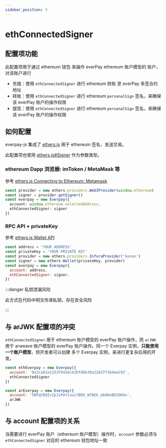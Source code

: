 ```yaml
---
sidebar_position: 3
---
```


# ethConnectedSigner

## 配置项功能

此配置项用于通过 ethereum 钱包 来操作 everPay ethereum 账户模型的 账户，对该账户进行

* 充值：使用 `ethConnectedSigner` 进行 ethereum 转账 至 everPay 多签合约地址
* 转账：使用 `ethConnectedSigner` 进行 ethereum `personalSign` 签名，来确保该 everPay 账户的操作权限
* 提现：使用 `ethConnectedSigner` 进行 ethereum `personalSign` 签名，来确保该 everPay 账户的操作权限

## 如何配置

everpay-js 集成了 [ethers.js](https://docs.ethers.io/v5/) 用于 ethereum 签名、发送交易。

此配置项也使用 [ethers.js#Signer](https://docs.ethers.io/v5/api/signer/#Signer) 作为参数类型。

### ethereum Dapp 浏览器: imToken / MetaMask 等

参考 [ethers.js Connecting to Ethereum: Metamask](https://docs.ethers.io/v5/getting-started/#getting-started--connecting)

```ts
const provider = new ethers.providers.Web3Provider(window.ethereum)
const signer = provider.getSigner()
const everpay = new Everpay({
  account: window.ethereum.selectedAddress,
  ethConnectedSigner: signer
})
```

### RPC API + privateKey

参考 [ethers.js Wallet API](https://docs.ethers.io/v5/api/signer/#Wallet)

```js
const address = 'YOUR ADDRESS'
const privateKey = 'YOUR PRIVATE KEY'
const provider = new ethers.providers.InfuraProvider('kovan')
const signer = new ethers.Wallet(privateKey, provider)
const everpay = new Everpay({
  account: address,
  ethConnectedSigner: signer,
})
```

:::danger 私钥泄漏风险

此方式在代码中明文传递私钥，存在安全风险

:::

## 与 arJWK 配置项的冲突
`ethConnectedSigner` 用于 ethereum 账户模型的 everPay 账户操作，而 `arJWK` 用于 arweave 账户模型的 everPay 账户操作。同一个 Everpay 实例，**只能使用一个账户模型**，但开发者可以创建 多个 Everpay 实例，来进行更复杂应用的开发。

```js
const ethEverpay = new Everpay({
  account: '0x2ca81e1253f9426c62Df68b39a22A377164eeC92',
  ethConnectedSigner
})

const arEverpay = new Everpay({
  account: '5NPqYBdIsIpJzPeYixuz7BEH_W7BEk_mb8HxBD3OHXo',
  arJWK
})
```

## 与 account 配置项的关系

当需要进行 everPay 账户（ethereum 账户模型）操作时，`account` 参数必须与 `ethConnectedSigner` 对应的 ethereum 钱包地址一致